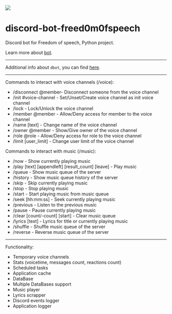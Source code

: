 <p align="left">
    <img src="https://uptime.betterstack.com/status-badges/v1/monitor/sjz7.svg">
</p>

discord-bot-freed0m0fspeech
========================

Discord bot for Freedom of speech, Python project.

Learn more about [bot](https://github.com/freed0m0fspeech/dbot/releases).

---------------
Additional info about ``dbot``, you can find [here](https://github.com/freed0m0fspeech/dbot/releases).

---------------
Commands to interact with voice channels (/voice):

  * /disconnect @member- Disconnect someone from the voice channel
  * /init #voice-channel - Set/Unset/Create voice channel as init voice channel
  * /lock - Lock/Unlock the voice channel
  * /member @member - Allow/Deny access for member to the voice channel
  * /name [text] - Change name of the voice channel
  * /owner @member - Show/Give owner of the voice channel
  * /role @role - Allow/Deny access for role to the voice channel 
  * /limit [user_limit] - Change user limit of the voice channel

Commands to interact with music (/music):

  * /now - Show currently playing music
  * /play [text] [appendleft] [result_count] [leave] - Play music
  * /queue - Show music queue of the server
  * /history - Show music queue history of the server
  * /skip - Skip currently playing music
  * /stop - Stop playing music
  * /start - Start playing music from music queue
  * /seek [hh:mm:ss] - Seek currently playing music
  * /previous - Listen to the previous music
  * /pause - Pause currently playing music
  * /clear [count/-count] [start] - Clear music queue
  * /lyrics [text] - Lyrics for title or currently playing music
  * /shuffle - Shuffle music queue of the server
  * /reverse - Reverse music queue of the server

---------------
Functionality:

  * Temporary voice channels
  * Stats (voicetime, messages count, reactions count)
  * Scheduled tasks
  * Application cache
  * DataBase
  * Multiple DataBases support
  * Music player
  * Lyrics scrapper
  * Discord events logger
  * Application logger
